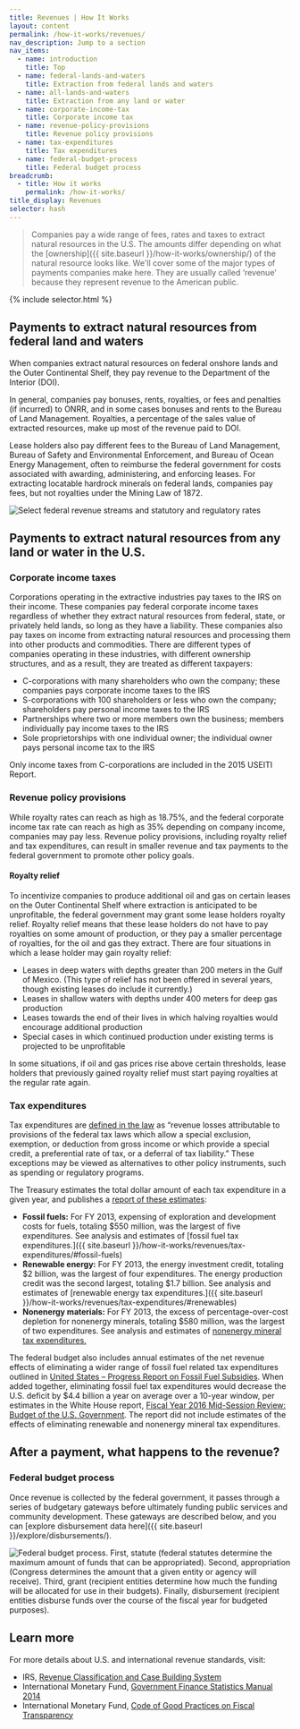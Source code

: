 ```yaml
---
title: Revenues | How It Works
layout: content
permalink: /how-it-works/revenues/
nav_description: Jump to a section
nav_items:
  - name: introduction
    title: Top
  - name: federal-lands-and-waters
    title: Extraction from federal lands and waters
  - name: all-lands-and-waters
    title: Extraction from any land or water
  - name: corporate-income-tax
    title: Corporate income tax
  - name: revenue-policy-provisions
    title: Revenue policy provisions
  - name: tax-expenditures
    title: Tax expenditures
  - name: federal-budget-process
    title: Federal budget process
breadcrumb:
  - title: How it works
    permalink: /how-it-works/
title_display: Revenues
selector: hash
---
```



> Companies pay a wide range of fees, rates and taxes to extract natural resources in the U.S. The amounts differ depending on what the [ownership]({{ site.baseurl }}/how-it-works/ownership/) of the natural resource looks like. We'll cover some of the major types of payments companies make here. They are usually called &#8216;revenue&#8217; because they represent revenue to the American public.

{% include selector.html %}

<h2 id="federal-lands-and-waters" data-nav-header="federal-lands-and-waters">Payments to extract natural resources from federal land and waters</h2>

When companies extract natural resources on federal onshore lands and the Outer Continental Shelf, they pay revenue to the Department of the Interior (DOI).

In general, companies pay bonuses, rents, royalties, or fees and penalties (if incurred) to ONRR, and in some cases bonuses and rents to the Bureau of Land Management. Royalties, a percentage of the sales value of extracted resources, make up most of the revenue paid to DOI.

Lease holders also pay different fees to the Bureau of Land Management, Bureau of Safety and Environmental Enforcement, and Bureau of Ocean Energy Management, often to reimburse the federal government for costs associated with awarding, administering, and enforcing leases. For extracting locatable hardrock minerals on federal lands, companies pay fees, but not royalties under the Mining Law of 1872.

<img src="{{site.baseurl}}/img/revenue-streams-chart.png" alt="Select federal revenue streams and statutory and regulatory rates" class="article_img-100 u-margin-top">

<h2 id="all-lands-and-waters" data-nav-header="all-lands-and-waters">Payments to extract natural resources from any land or water in the U.S.</h2>

<h3 id="corporate-income-tax" data-nav-header="corporate-income-tax">Corporate income taxes</h3>

Corporations operating in the extractive industries pay taxes to the IRS on their income. These companies pay federal corporate income taxes regardless of whether they extract natural resources from federal, state, or privately held lands, so long as they have a liability. These companies also pay taxes on income from extracting natural resources and processing them into other products and commodities. There are different types of companies operating in these industries, with different ownership structures, and as a result, they are treated as different taxpayers:


* C-corporations with many shareholders who own the company; these companies pays corporate income taxes to the IRS
* S-corporations with 100 shareholders or less who own the company; shareholders pay personal income taxes to the IRS
* Partnerships where two or more members own the business; members individually pay income taxes to the IRS
* Sole proprietorships with one individual owner; the individual owner pays personal income tax to the IRS

Only income taxes from C-corporations are included in the 2015 USEITI Report.

<h3 id="revenue-policy-provisions" data-nav-header="revenue-policy-provisions">Revenue policy provisions</h3>

While royalty rates can reach as high as 18.75%, and the federal corporate income tax rate can reach as high as 35% depending on company income, companies may pay less. Revenue policy provisions, including royalty relief and tax expenditures, can result in smaller revenue and tax payments to the federal government to promote other policy goals.

#### Royalty relief

To incentivize companies to produce additional oil and gas on certain leases on the Outer Continental Shelf where extraction is anticipated to be unprofitable, the federal government may grant some lease holders royalty relief. Royalty relief means that these lease holders do not have to pay royalties on some amount of production, or they pay a smaller percentage of royalties, for the oil and gas they extract. There are four situations in which a lease holder may gain royalty relief:

* Leases in deep waters with depths greater than 200 meters in the Gulf of Mexico. (This type of relief has not been offered in several years, though existing leases do include it currently.)
* Leases in shallow waters with depths under 400 meters for deep gas production
* Leases towards the end of their lives in which halving royalties would encourage additional production
* Special cases in which continued production under existing terms is projected to be unprofitable

In some situations, if oil and gas prices rise above certain thresholds, lease holders that previously gained royalty relief must start paying royalties at the regular rate again.

<h3 id="tax-expenditures" data-nav-header="tax-expenditures">Tax expenditures</h3>

Tax expenditures are [defined in the law](https://www.treasury.gov/resource-center/tax-policy/Documents/Tax-Expenditures-FY2017-Revised.pdf) as “revenue losses attributable to provisions of the federal tax laws which allow a special exclusion, exemption, or deduction from gross income or which provide a special credit, a preferential rate of tax, or a deferral of tax liability.” These exceptions may be viewed as alternatives to other policy instruments, such as spending or regulatory programs.

The Treasury estimates the total dollar amount of each tax expenditure in a given year, and publishes a [report of these estimates](https://www.treasury.gov/resource-center/tax-policy/Documents/Tax-Expenditures-FY2015.pdf):

* **Fossil fuels:** For FY 2013, expensing of exploration and development costs for fuels, totaling $550 million, was the largest of five expenditures. See analysis and estimates of [fossil fuel tax expenditures.]({{ site.baseurl }}/how-it-works/revenues/tax-expenditures/#fossil-fuels)
* **Renewable energy:** For FY 2013, the energy investment credit, totaling $2 billion, was the largest of four expenditures. The energy production credit was the second largest, totaling $1.7 billion. See analysis and estimates of [renewable energy tax expenditures.]({{ site.baseurl }}/how-it-works/revenues/tax-expenditures/#renewables)
* **Nonenergy materials:** For FY 2013, the excess of percentage-over-cost depletion for nonenergy minerals, totaling $580 million, was the largest of two expenditures. See analysis and estimates of <a href="{{ site.baseurl }}/how-it-works/revenues/tax-expenditures/#nonenergy">nonenergy mineral tax expenditures.</a>


The federal budget also includes annual estimates of the net revenue effects of eliminating a wider range of fossil fuel related tax expenditures outlined in [United States – Progress Report on Fossil Fuel Subsidies](https://www.treasury.gov/open/Documents/USA%20FFSR%20progress%20report%20to%20G20%202014%20Final.pdf). When added together, eliminating fossil fuel tax expenditures would decrease the U.S. deficit by $4.4 billion a year on average over a 10-year window, per estimates in the White House report, [Fiscal Year 2016 Mid-Session Review: Budget of the U.S. Government](https://www.whitehouse.gov/sites/default/files/omb/budget/fy2016/assets/16msr.pdf). The report did not include estimates of the effects of eliminating renewable and nonenergy mineral tax expenditures.

## After a payment, what happens to the revenue?

<h3 id="federal-budget-process" data-nav-header="federal-budget-process">Federal budget process</h3>

Once revenue is collected by the federal government, it passes through a series of budgetary gateways before ultimately funding public services and community development. These gateways are described below, and you can [explore disbursement data here]({{ site.baseurl }}/explore/disbursements/).

<img src="{{site.baseurl}}/img/federal-budget-process.png" alt="Federal budget process. First, statute (federal statutes determine the maximum amount of funds that can be appropriated). Second, appropriation (Congress determines the amount that a given entity or agency will receive). Third, grant (recipient entities determine how much the funding will be allocated for use in their budgets). Finally, disbursement (recipient entities disburse funds over the course of the fiscal year for budgeted purposes)." class="article_img-80 u-margin-top">

## Learn more

For more details about U.S. and international revenue standards, visit:

* IRS, [Revenue Classification and Case Building System](http://www.irs.gov/irm/part4/irm_04-001-005.html)
* International Monetary Fund, [Government Finance Statistics Manual 2014](http://www.imf.org/external/np/sta/gfsm/)
* International Monetary Fund, [Code of Good Practices on Fiscal Transparency](https://www.imf.org/external/np/fad/trans/code.htm)

